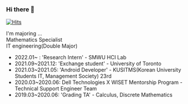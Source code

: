 ### Hi there 👋

[![Hits](https://hits.seeyoufarm.com/api/count/incr/badge.svg?url=https%3A%2F%2Fgithub.com%2Fgjbae1212%2Fhit-counter)](https://hits.seeyoufarm.com)                    
                                                
I'm majoring ... </br>
Mathematics Specialist </br>
IT engineering(Double Major)
- 2022.01~ : 'Research Intern' - SMWU HCI Lab
- 2021.09~2021.12: 'Exchange student' - University of Toronto
- 2021.03~2021.05: 'Android Developer' - KUSITMS(Korean University Students IT, Management Society) 23rd
- 2020.03~2020.06: Dell Technologies X WISET Mentorship Program - Technical Support Engineer Team
- 2019.03~2020.06: 'Grading TA' - Calculus, Discrete Mathematics
